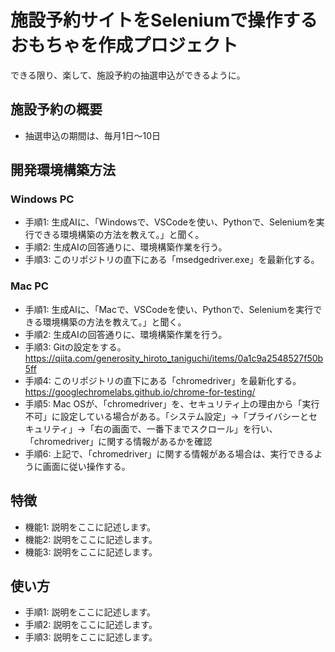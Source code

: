 # 施設予約サイトをSeleniumで操作するおもちゃを作成プロジェクト
できる限り、楽して、施設予約の抽選申込ができるように。

## 施設予約の概要
*   抽選申込の期間は、毎月1日～10日

## 開発環境構築方法

### Windows PC
*   手順1: 生成AIに、「Windowsで、VSCodeを使い、Pythonで、Seleniumを実行できる環境構築の方法を教えて。」と聞く。
*   手順2: 生成AIの回答通りに、環境構築作業を行う。
*   手順3: このリポジトリの直下にある「msedgedriver.exe」を最新化する。

### Mac PC
*   手順1: 生成AIに、「Macで、VSCodeを使い、Pythonで、Seleniumを実行できる環境構築の方法を教えて。」と聞く。
*   手順2: 生成AIの回答通りに、環境構築作業を行う。
*   手順3: Gitの設定をする。
    https://qiita.com/generosity_hiroto_taniguchi/items/0a1c9a2548527f50b5ff  
*   手順4: このリポジトリの直下にある「chromedriver」を最新化する。
    https://googlechromelabs.github.io/chrome-for-testing/
*   手順5: Mac OSが、「chromedriver」を、セキュリティ上の理由から「実行不可」に設定している場合がある。「システム設定」→「プライバシーとセキュリティ」→「右の画面で、一番下までスクロール」を行い、「chromedriver」に関する情報があるかを確認
*   手順6: 上記で、「chromedriver」に関する情報がある場合は、実行できるように画面に従い操作する。

## 特徴
*   機能1: 説明をここに記述します。
*   機能2: 説明をここに記述します。
*   機能3: 説明をここに記述します。

## 使い方
*   手順1: 説明をここに記述します。
*   手順2: 説明をここに記述します。
*   手順3: 説明をここに記述します。
